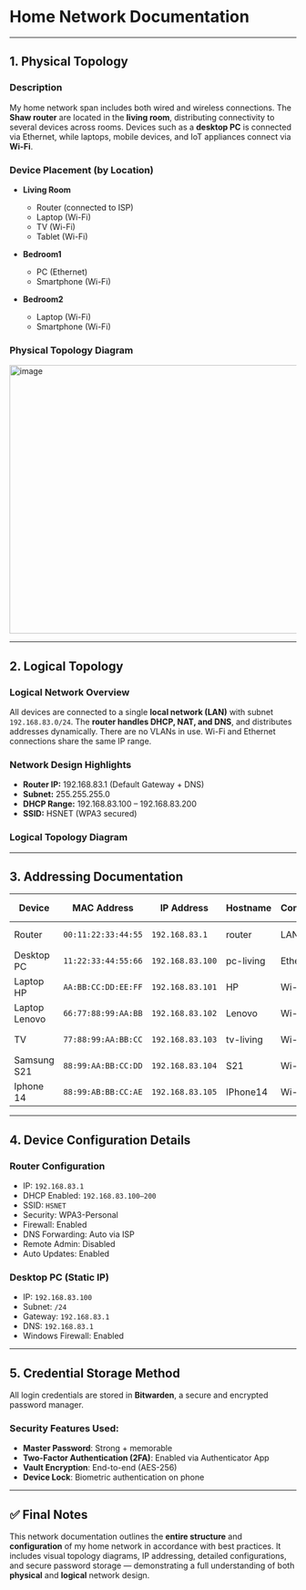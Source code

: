 # Home Network Documentation

---

## 1. Physical Topology

###  Description

My home network span includes both wired and wireless connections. The **Shaw router** are located in the **living room**, distributing connectivity to several devices across rooms. Devices such as a **desktop PC** is connected via Ethernet, while laptops, mobile devices, and IoT appliances connect via **Wi-Fi**.

### Device Placement (by Location)

- **Living Room**  
  - Router (connected to ISP)
  - Laptop (Wi-Fi)
  - TV (Wi-Fi)
  - Tablet (Wi-Fi)
- **Bedroom1**
  - PC (Ethernet)
  - Smartphone (Wi-Fi)

- **Bedroom2**
  - Laptop (Wi-Fi)
  - Smartphone (Wi-Fi)

### Physical Topology Diagram

<img width="851" height="471" alt="image" src="https://github.com/user-attachments/assets/c622a1c8-edaa-4e4a-a4b2-a66304820c25" />

---

## 2. Logical Topology

### Logical Network Overview

All devices are connected to a single **local network (LAN)** with subnet `192.168.83.0/24`. The **router handles DHCP, NAT, and DNS**, and distributes addresses dynamically. There are no VLANs in use. Wi-Fi and Ethernet connections share the same IP range.

### Network Design Highlights

- **Router IP:** 192.168.83.1 (Default Gateway + DNS)
- **Subnet:** 255.255.255.0 
- **DHCP Range:** 192.168.83.100 – 192.168.83.200
- **SSID:** HSNET (WPA3 secured)


### Logical Topology Diagram




---

## 3.  Addressing Documentation

| Device         | MAC Address        | IP Address       | Hostname     | Connection | Assigned By | Notes               |
|----------------|--------------------|------------------|--------------|------------|-------------|----------------------|
| Router         | `00:11:22:33:44:55`| `192.168.83.1`    | router       | LAN        | Static      | Gateway + DHCP/DNS   |
| Desktop PC     | `11:22:33:44:55:66`| `192.168.83.100`  | pc-living    | Ethernet   | Static      | Used for work        |
| Laptop HP       | `AA:BB:CC:DD:EE:FF`| `192.168.83.101`  | HP            | Wi-Fi      | DHCP        | Student device       |
|  Laptop Lenovo  | `66:77:88:99:AA:BB`| `192.168.83.102`  | Lenovo     | Wi-Fi   | DHCP              | Personal Use  |
| TV             | `77:88:99:AA:BB:CC`| `192.168.83.103`  | tv-living    | Wi-Fi      | DHCP        | Streaming Services   |
| Samsung S21    | `88:99:AA:BB:CC:DD`| `192.168.83.104`  | S21       | Wi-Fi      | DHCP        | Personal phone       |
| Iphone 14        | `88:99:AB:BB:CC:AE` | `192.168.83.105`   |  IPhone14 | Wi-Fi       | DHCP      |  Personal phone    |

---

## 4.  Device Configuration Details

###  Router Configuration

- IP: `192.168.83.1`
- DHCP Enabled: `192.168.83.100–200`
- SSID: `HSNET`
- Security: WPA3-Personal
- Firewall: Enabled
- DNS Forwarding: Auto via ISP
- Remote Admin: Disabled
- Auto Updates: Enabled

### Desktop PC (Static IP)

- IP: `192.168.83.100`
- Subnet: `/24`
- Gateway: `192.168.83.1`
- DNS: `192.168.83.1`
- Windows Firewall: Enabled


---

## 5.  Credential Storage Method

All login credentials are stored in **Bitwarden**, a secure and encrypted password manager.

### Security Features Used:

- **Master Password**: Strong + memorable
- **Two-Factor Authentication (2FA)**: Enabled via Authenticator App
- **Vault Encryption**: End-to-end (AES-256)
- **Device Lock**: Biometric authentication on phone


---

## ✅ Final Notes

This network documentation outlines the **entire structure** and **configuration** of my home network in accordance with best practices. It includes visual topology diagrams, IP addressing, detailed configurations, and secure password storage — demonstrating a full understanding of both **physical** and **logical** network design.






